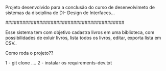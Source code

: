 Projeto desenvolvido para a conclusão do curso de desenvolvimeto de sistemas da disciplina de DI- Design de Interfaces...

##########################################


Esse sistema tem com objetivo cadastra livros em uma biblioteca, com
possibilidades de exluir livros, lista todos os livros, editar, exporta lista em CSV..


Como roda o projeto??

1 - git clone ....
2 - instalar os requirements-dev.txt